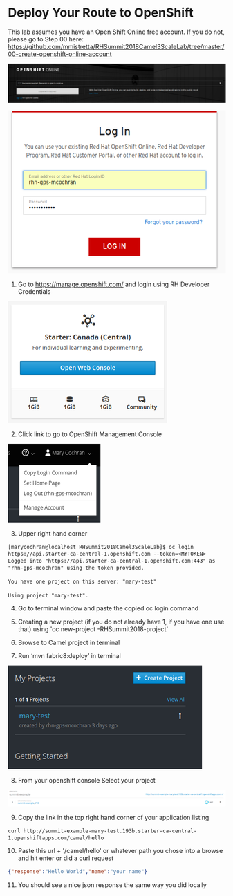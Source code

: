 # Deploy Your Route to OpenShift

This lab assumes you have an Open Shift Online free account.  If you do not, please go to Step 00 here: https://github.com/mmistretta/RHSummit2018Camel3ScaleLab/tree/master/00-create-openshift-online-account

![openshift-online-login.png](./../images/02-lab-images/openshift-online-login.png)
        
![login-with-developer-account.png](./../images/02-lab-images/login-with-developer-account.png)

1. Go to https://manage.openshift.com/ and login using RH Developer Credentials

![open-webconsole-start.png](./../images/02-lab-images/open-webconsole-start.png)

2. Click link to go to OpenShift Management Console

![copy-login-command.png](./../images/02-lab-images/copy-login-command.png)

3. Upper right hand corner <copy login command>
  
```
[marycochran@localhost RHSummit2018Camel3ScaleLab]$ oc login https://api.starter-ca-central-1.openshift.com --token=<MYTOKEN>
Logged into "https://api.starter-ca-central-1.openshift.com:443" as "rhn-gps-mcochran" using the token provided.

You have one project on this server: "mary-test"

Using project "mary-test".
```
  
4. Go to terminal window and paste the copied oc login command

5. Creating a new project (if you do not already have 1, if you have one use that) using 'oc new-project <yourName>-RHSummit2018-project'

6. Browse to Camel project in terminal

<TODO insert text from end of output for fabric8:deploy> 

7. Run ‘mvn fabric8:deploy’ in terminal 

![3scale-select-project.png](./../images/02-lab-images/3scale-select-project.png)

8. From your openshift console Select your project

![3scale-click-link.png](./../images/02-lab-images/3scale-click-link.png)

9. Copy the link in the top right hand corner of your application listing

```
curl http://summit-example-mary-test.193b.starter-ca-central-1.openshiftapps.com/camel/hello
```

10. Paste this url + '/camel/hello' or whatever path you chose into a browse and hit enter or did a curl request
```json
{"response":"Hello World","name":"your name"}
```
11. You should see a nice json response the same way you did locally
